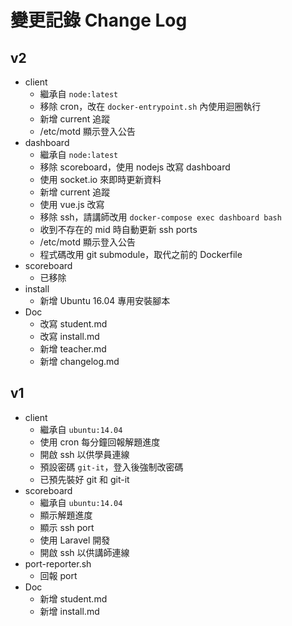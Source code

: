 # 變更記錄 Change Log

## v2

* client
  - 繼承自 `node:latest`
  - 移除 cron，改在 `docker-entrypoint.sh` 內使用迴圈執行
  - 新增 current 追蹤
  - /etc/motd 顯示登入公告
* dashboard
  - 繼承自 `node:latest`
  - 移除 scoreboard，使用 nodejs 改寫 dashboard
  - 使用 socket.io 來即時更新資料
  - 新增 current 追蹤
  - 使用 vue.js 改寫
  - 移除 ssh，請講師改用 `docker-compose exec dashboard bash`
  - 收到不存在的 mid 時自動更新 ssh ports
  - /etc/motd 顯示登入公告
  - 程式碼改用 git submodule，取代之前的 Dockerfile
* scoreboard
  - 已移除
* install
  - 新增 Ubuntu 16.04 專用安裝腳本
* Doc
  - 改寫 student.md
  - 改寫 install.md
  - 新增 teacher.md
  - 新增 changelog.md

## v1

* client
  - 繼承自 `ubuntu:14.04`
  - 使用 cron 每分鐘回報解題進度
  - 開啟 ssh 以供學員連線
  - 預設密碼 `git-it`，登入後強制改密碼
  - 已預先裝好 git 和 git-it
* scoreboard
  - 繼承自 `ubuntu:14.04`
  - 顯示解題進度
  - 顯示 ssh port
  - 使用 Laravel 開發
  - 開啟 ssh 以供講師連線
* port-reporter.sh
  - 回報 port
* Doc
  - 新增 student.md
  - 新增 install.md
